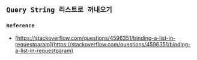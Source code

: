 ## `Query String 리스트로 꺼내오기`


### `Reference`

- [https://stackoverflow.com/questions/4596351/binding-a-list-in-requestparam](https://stackoverflow.com/questions/4596351/binding-a-list-in-requestparam)